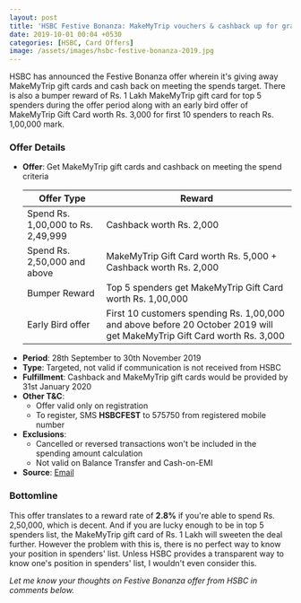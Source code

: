 ```yaml
---
layout: post
title: 'HSBC Festive Bonanza: MakeMyTrip vouchers & cashback up for grabs'
date: 2019-10-01 00:04 +0530
categories: [HSBC, Card Offers]
image: /assets/images/hsbc-festive-bonanza-2019.jpg
---
```


HSBC has announced the Festive Bonanza offer wherein it's giving away MakeMyTrip gift cards and cash back on meeting the spends target. There is also a bumper reward of Rs. 1 Lakh MakeMyTrip gift card for top 5 spenders during the offer period along with an early bird offer of MakeMyTrip Gift Card worth Rs. 3,000 for first 10 spenders to reach Rs. 1,00,000 mark.

### Offer Details

- **Offer**: Get MakeMyTrip gift cards and cashback on meeting the spend criteria
    <table class="table">
    <thead class="thead-dark">
    <tr>
      <th scope="col"> Offer Type</th>
    	<th scope="col"> Reward</th>
    </tr>
    </thead>
    <tbody>
    <tr>
      <td> Spend Rs. 1,00,000 to Rs. 2,49,999 </td>
    	<td> Cashback worth Rs. 2,000 </td>
    </tr>
    <tr>
      <td> Spend Rs. 2,50,000 and above </td>
    	<td> MakeMyTrip Gift Card
  worth Rs. 5,000 + Cashback worth Rs. 2,000 </td>
    </tr>
    <tr>
      <td> Bumper Reward </td>
    	<td> Top 5 spenders get MakeMyTrip Gift Card worth Rs. 1,00,000 </td>
    </tr>
      <tr>
      <td> Early Bird offer </td>
    	<td> First 10 customers spending Rs. 1,00,000 and above before 20 October 2019 will get MakeMyTrip Gift Card worth Rs. 3,000 </td>
    </tr>
    </tbody>
    </table>
- **Period**: 28th September to 30th November 2019
- **Type**: Targeted, not valid if communication is not received from HSBC
- **Fulfillment**: Cashback and MakeMyTrip gift cards would be provided by 31st January 2020
- **Other T&C**:
  - Offer valid only on registration
  - To register, SMS **HSBCFEST** to 575750 from registered mobile number
- **Exclusions**:
  - Cancelled or reversed transactions won't be included in the spending amount calculation
  - Not valid on Balance Transfer and Cash-on-EMI
- **Source**: [Email](http://mail.hsbc.com.hk/in/cc_portfolio_np_0919/offer.htm)

### Bottomline

This offer translates to a reward rate of **2.8%** if you're able to spend Rs. 2,50,000, which is decent. And if you are lucky enough to be in top 5 spenders list, the MakeMyTrip gift card of Rs. 1 Lakh will sweeten the deal further. However the problem with this is, there is no perfect way to know your position in spenders' list. Unless HSBC provides a transparent way to know one's position in spenders' list, I wouldn't even consider this.

_Let me know your thoughts on Festive Bonanza offer from HSBC in comments below._
